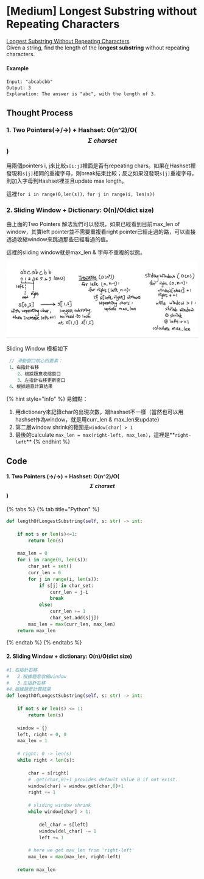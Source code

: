 # \[Medium\] Longest Substring without Repeating Characters

[Longest Substring Without Repeating Characters](https://leetcode.com/problems/longest-substring-without-repeating-characters/)  
Given a string, find the length of the **longest substring** without repeating characters.

#### Example

```text
Input: "abcabcbb"
Output: 3 
Explanation: The answer is "abc", with the length of 3. 
```

## Thought Process

### 1. Two Pointers\(-&gt;/-&gt;\) + Hashset: O\(n^2\)/O\( $$\Sigma \ charset$$ \)

用兩個pointers i, j來比較`s[i:j]`裡面是否有repeating chars。如果在Hashset裡發現和`s[j]`相同的重複字母，則break結束比較；反之如果沒發現`s[j]`重複字母，則加入字母到Hashset裡並且update max length。

這裡`for i in range(0,len(s))，for j in range(i, len(s))`  


### 2. Sliding Window + Dictionary: O\(n\)/O\(dict size\)

由上面的Two Pointers 解法我們可以發現，如果已經看到目前max\_len of window，其實left pointer並不需要重複看right pointer已經走過的路，可以直接透過收縮window來跳過那些已經看過的值。

這裡的sliding window就是max\_len & 字母不重複的狀態。

![](../../.gitbook/assets/longest_substring.jpg)

Sliding Window 模板如下

```go
 // 滑動窗口核心四要素：
 1、右指針右移 
    2、根據題意收缩窗口 
    3、左指針右移更新窗口 
 4、根據題意計算结果
```

{% hint style="info" %}
易錯點：  
1. 用dictionary來記錄char的出現次數，跟hashset不一樣（當然也可以用hashset作為window，就是用curr\_len & max\_len來update）  
2. 第二層window shrink的範圍是`window[char] > 1`  
3. 最後的calculate `max_len = max(right-left, max_len)`，這裡是**`right-left`**
{% endhint %}



## Code

#### 1. Two Pointers \(-&gt;/-&gt;\) + Hashset: O\(n^2\)/O\( $$\Sigma \ charset$$ \)

{% tabs %}
{% tab title="Python" %}
```python
def lengthOfLongestSubstring(self, s: str) -> int:

    if not s or len(s)<=1:
        return len(s)
    
    max_len = 0
    for i in range(0, len(s)):
        char_set = set()
        curr_len = 0
        for j in range(i, len(s)):
            if s[j] in char_set:
                curr_len = j-i
                break
            else:
                curr_len += 1
                char_set.add(s[j])
        max_len = max(curr_len, max_len)
    return max_len
```
{% endtab %}
{% endtabs %}

#### 2. Sliding Window + dictionary: O\(n\)/O\(dict size\)

```python
#1.右指針右移
#   2.根據題意收縮window
#   3.左指針右移
#4.根據題意計算結果
def lengthOfLongestSubstring(self, s: str) -> int:

    if not s or len(s) <= 1:
        return len(s)
    
    window = {}
    left, right = 0, 0
    max_len = 1
    
    # right: 0 -> len(s)
    while right < len(s):
        
        char = s[right]
        # .get(char,0)+1 provides default value 0 if not exist. 
        window[char] = window.get(char,0)+1
        right += 1
        
        # sliding window shrink
        while window[char] > 1:
            
            del_char = s[left]
            window[del_char] -= 1
            left += 1
            
        # here we get max_len from 'right-left'
        max_len = max(max_len, right-left)
    
    return max_len
```

